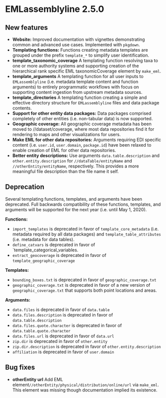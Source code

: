 # EMLassemblyline 2.5.0

## New features

* __Website:__ Improved documentation with vignettes demonstrating common and advanced use cases. Implemented with `pkgdown`.
* __Templating functions:__ Functions creating metadata templates are grouped under the prefix `template_*` to simplify user identification.
* __template_taxonomic_coverage__ A templating function resolving taxa to one or more authority systems and supporting creation of the hierarchical rank specific EML taxonomicCoverage element by `make_eml`.
* __template_arguments__ A templating function for all user inputs to `EMLassemblyline` (i.e. metadata template content and function arguments) to entirely programmatic workflows with focus on supporting content ingestion from upstream metadata sources.
* __template_directories__ A templating function creating a simple and effective directory structure for `EMLassemblyline` files and data package contents.
* __Support for other entity data packages:__ Data packages comprised completely of other entities (i.e. non-tabular data) is now supported.
* __Geographic coverage:__ All geographic coverage metadata has been moved to //dataset/coverage, where most data repositories find it for rendering to maps and other visualizations for users.
* __Make EML for other data repositories:__ Arguments requiring EDI specific content (i.e. `user.id`, `user.domain`, `package.id`) have been relaxed to enable creation of EML for other data repositories.
* __Better entity descriptions:__ Use arguments `data.table.description` and `other.entity.description` for `//dataTable/entityName` and `//otherEntity/entityName`, respectively. This provides a more meaningful file description than the file name it self.

## Deprecation

Several templating functions, templates, and arguments have been deprecated. Full backwards compatibility of these functions, templates, and arguments will be supported for the next year (i.e. until May 1, 2020).

__Functions:__

* `import_templates` is deprecated in favor of `template_core_metadata` (i.e. metadata required by all data packages) and `template_table_attributes` (i.e. metadata for data tables).
* `define_catvars` is deprecated in favor of `template_categorical_variables.
* `extract_geocoverage` is deprecated in favor of `template_geographic_coverage`

__Templates:__

* `bounding_boxes.txt` is deprecated in favor of `geographic_coverage.txt`
* `geographic_coverage.txt` is deprecated in favor of a new version of `geographic_coverage.txt` that supports both point locations and areas.

__Arguments:__

* `data.files` is deprecated in favor of `data.table`
* `data.files.description` is deprecated in favor of `data.table.description`
* `data.files.quote.character` is deprecated in favor of `data.table.quote.character`
* `data.files.url` is deprecated in favor of `data.url`
* `zip.dir` is deprecated in favor of `other.entity`
* `zip.dir.description` is deprecated in favor of `other.entity.description`
* `affiliation` is deprecated in favor of `user.domain`

## Bug fixes

* __otherEntity url__ Add EML element`//otherEntity/physical/distribution/online/url` via `make_eml`. This element was missing though documentation implied its existence.
